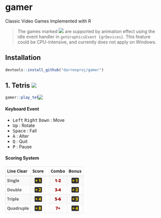 # gamer

Classic Video Games Implemented with R

> The games marked ![](https://img.shields.io/badge/dynamic-yes-critical) are supported by animation effect using the idle event handler in `getGraphicsEvent {grDevices}`.
This feature could be CPU-intensive, and currently does not apply on Windows.

## Installation

```r
devtools::install_github("darrenproj/gamer")
```

## 1. Tetris ![](https://img.shields.io/badge/dynamic-yes-critical)

<img src="man/figures/tetris_demo.gif" width="400" align="right" />

```r
gamer::play_tetris()
```

#### Keyboard Event

- <kbd>Left</kbd> <kbd>Right</kbd> <kbd>Down</kbd> : Move
- <kbd>Up</kbd> : Rotate
- <kbd>Space</kbd> : Fall
- <kbd>A</kbd> : Alter
- <kbd>Q</kbd> : Quit
- <kbd>P</kbd> : Pause

#### Scoring System

<img src="man/figures/tetris_score.png" width="250" />

